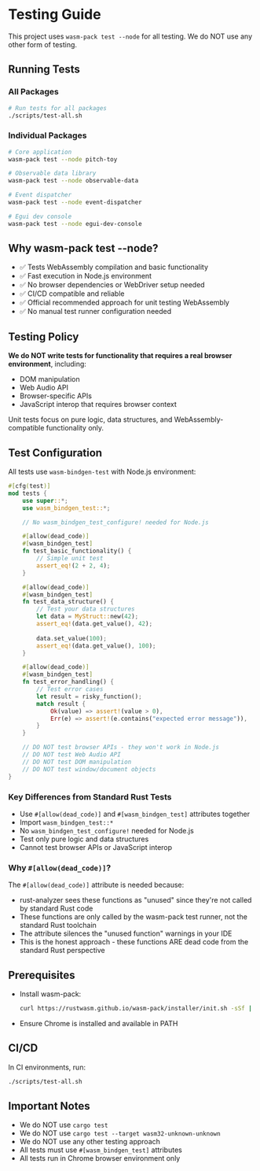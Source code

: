 # Testing Guide

This project uses `wasm-pack test --node` for all testing. We do NOT use any other form of testing.

## Running Tests

### All Packages
```bash
# Run tests for all packages
./scripts/test-all.sh
```

### Individual Packages
```bash
# Core application
wasm-pack test --node pitch-toy

# Observable data library
wasm-pack test --node observable-data

# Event dispatcher
wasm-pack test --node event-dispatcher

# Egui dev console
wasm-pack test --node egui-dev-console
```

## Why wasm-pack test --node?

- ✅ Tests WebAssembly compilation and basic functionality
- ✅ Fast execution in Node.js environment
- ✅ No browser dependencies or WebDriver setup needed
- ✅ CI/CD compatible and reliable
- ✅ Official recommended approach for unit testing WebAssembly
- ✅ No manual test runner configuration needed

## Testing Policy

**We do NOT write tests for functionality that requires a real browser environment**, including:
- DOM manipulation
- Web Audio API
- Browser-specific APIs
- JavaScript interop that requires browser context

Unit tests focus on pure logic, data structures, and WebAssembly-compatible functionality only.

## Test Configuration

All tests use `wasm-bindgen-test` with Node.js environment:

```rust
#[cfg(test)]
mod tests {
    use super::*;
    use wasm_bindgen_test::*;

    // No wasm_bindgen_test_configure! needed for Node.js

    #[allow(dead_code)]
    #[wasm_bindgen_test]
    fn test_basic_functionality() {
        // Simple unit test
        assert_eq!(2 + 2, 4);
    }

    #[allow(dead_code)]
    #[wasm_bindgen_test]
    fn test_data_structure() {
        // Test your data structures
        let data = MyStruct::new(42);
        assert_eq!(data.get_value(), 42);
        
        data.set_value(100);
        assert_eq!(data.get_value(), 100);
    }

    #[allow(dead_code)]
    #[wasm_bindgen_test]
    fn test_error_handling() {
        // Test error cases
        let result = risky_function();
        match result {
            Ok(value) => assert!(value > 0),
            Err(e) => assert!(e.contains("expected error message")),
        }
    }

    // DO NOT test browser APIs - they won't work in Node.js
    // DO NOT test Web Audio API
    // DO NOT test DOM manipulation
    // DO NOT test window/document objects
}
```

### Key Differences from Standard Rust Tests

- Use `#[allow(dead_code)]` and `#[wasm_bindgen_test]` attributes together
- Import `wasm_bindgen_test::*`
- No `wasm_bindgen_test_configure!` needed for Node.js
- Test only pure logic and data structures
- Cannot test browser APIs or JavaScript interop

### Why `#[allow(dead_code)]`?

The `#[allow(dead_code)]` attribute is needed because:
- rust-analyzer sees these functions as "unused" since they're not called by standard Rust code
- These functions are only called by the wasm-pack test runner, not the standard Rust toolchain
- The attribute silences the "unused function" warnings in your IDE
- This is the honest approach - these functions ARE dead code from the standard Rust perspective

## Prerequisites

- Install wasm-pack:
  ```bash
  curl https://rustwasm.github.io/wasm-pack/installer/init.sh -sSf | sh
  ```

- Ensure Chrome is installed and available in PATH

## CI/CD

In CI environments, run:
```bash
./scripts/test-all.sh
```

## Important Notes

- We do NOT use `cargo test`
- We do NOT use `cargo test --target wasm32-unknown-unknown` 
- We do NOT use any other testing approach
- All tests must use `#[wasm_bindgen_test]` attributes
- All tests run in Chrome browser environment only